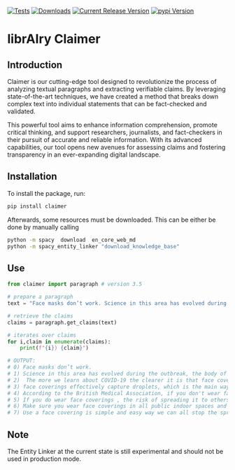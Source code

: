 [![Tests](https://github.com/librairy/claimer/actions/workflows/tests.yml/badge.svg)](https://github.com/librairy/claimer/actions/workflows/tests.yml)
[![Downloads](https://static.pepy.tech/badge/claimer)](https://pepy.tech/project/claimer)
[![Current Release Version](https://img.shields.io/github/release/librairy/claimer.svg?style=flat-square&logo=github)](https://github.com/librairy/claimer/releases)
[![pypi Version](https://img.shields.io/pypi/v/claimer.svg?style=flat-square&logo=pypi&logoColor=white)](https://pypi.org/project/claimer/)
# librAIry Claimer

## Introduction

Claimer is our cutting-edge tool designed to revolutionize the process of analyzing textual paragraphs and extracting verifiable claims. By leveraging state-of-the-art techniques, we have created a method that breaks down complex text into individual statements that can be fact-checked and validated. 

This powerful tool aims to enhance information comprehension, promote critical thinking, and support researchers, journalists, and fact-checkers in their pursuit of accurate and reliable information. With its advanced capabilities, our tool opens new avenues for assessing claims and fostering transparency in an ever-expanding digital landscape.

## Installation

To install the package, run:
```bash
pip install claimer
```

Afterwards, some resources must be downloaded. This can be either be done by manually calling

```bash
python -m spacy  download  en_core_web_md
python -m spacy_entity_linker "download_knowledge_base"
```

## Use

```python
from claimer import paragraph # version 3.5

# prepare a paragraph
text = "Face masks don’t work. Science in this area has evolved during the outbreak, the body of scientific evidence that has built up shows that the risk of transmission is made lower by wearing a face covering.  The more we learn about COVID-19 the clearer it is that face coverings are an absolute vital tool in our fight against the virus. They effectively capture droplets, which is the main way the virus travels from person to person. According to the British Medical Association, if you don't wear it and have COVID-19, the risk of spreading it to others can be as high as 70%. If you do wear it, the risk drops to 5%. Make sure you wear it in all public indoor spaces and whenever you can't keep a 2m distance from others. Use a face covering is simple and easy way we can all stop the spread of the virus.",

# retrieve the claims
claims = paragraph.get_claims(text)

# iterates over claims 
for i,claim in enumerate(claims):
    print(f"{i}) {claim}")

# OUTPUT:
# 0) Face masks don’t work.
# 1) Science in this area has evolved during the outbreak, the body of scientific evidence that has built up shows that the risk of transmission is made lower by wearing a face covering.
# 2)  The more we learn about COVID-19 the clearer it is that face coverings are an absolute vital tool in our fight against COVID-19 .
# 3) face coverings effectively capture droplets, which is the main way COVID-19 travels from person to person.
# 4) According to the British Medical Association, if you don't wear face coverings and have COVID-19 , the risk of spreading it to others can be as high as 70%.
# 5) If you do wear face coverings , the risk of spreading it to others drops to 5%.
# 6) Make sure you wear face coverings in all public indoor spaces and whenever you can't keep a 2m distance from others.
# 7) Use a face covering is simple and easy way we can all stop the spread of COVID-19

```

## Note

The Entity Linker at the current state is still experimental and should not be used in production mode.
